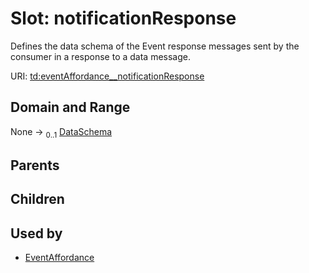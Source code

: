 
# Slot: notificationResponse


Defines the data schema of the Event response messages sent by the consumer in a response to a data message.

URI: [td:eventAffordance__notificationResponse](https://www.w3.org/2019/wot/td#eventAffordance__notificationResponse)


## Domain and Range

None &#8594;  <sub>0..1</sub> [DataSchema](DataSchema.md)

## Parents


## Children


## Used by

 * [EventAffordance](EventAffordance.md)
